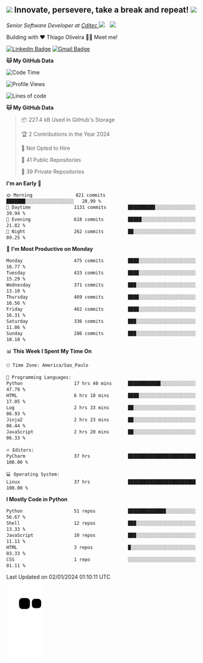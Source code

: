 <h2><img src="https://emojis.slackmojis.com/emojis/images/1531849430/4246/blob-sunglasses.gif?1531849430" width="30"/> Innovate, persevere, take a break and repeat! <img src="https://media.giphy.com/media/12oufCB0MyZ1Go/giphy.gif" width="50"></h2>
<img align='right' src="https://media.giphy.com/media/M9gbBd9nbDrOTu1Mqx/giphy.gif" width="230">
<p><em>Senior Software Developer at <a href="https://www.cditec.com.br/">Cditec
</a><img src="https://media.giphy.com/media/WUlplcMpOCEmTGBtBW/giphy.gif" width="30"> 
</em></p>



Building with ❤️ Thiago Oliveira 👋🏽 Meet me!

[![Linkedin Badge](https://img.shields.io/badge/-Thiago-blue?style=flat-square&logo=Linkedin&logoColor=white&link=https://www.linkedin.com/in/tgmarinho/)](https://www.linkedin.com/in/thiagoceconelo/) 
[![Gmail Badge](https://img.shields.io/badge/-thiceconelo@gmail.com-c14438?style=flat-square&logo=Gmail&logoColor=white&link=mailto:thiceconelo@gmail.com)](mailto:thiceconelo@gmail.com)

</em></p>

<!-- <span style="height ">
![Anurag's GitHub stats](https://github-readme-stats.vercel.app/api?username=arthurspk&show_icons=true&theme=tokyonight)
</span> -->

**🐱 My GitHub Data** 
<!--START_SECTION:waka-->
![Code Time](http://img.shields.io/badge/Code%20Time-1%2C002%20hrs%204%20mins-blue)

![Profile Views](http://img.shields.io/badge/Profile%20Views-0-blue)

![Lines of code](https://img.shields.io/badge/From%20Hello%20World%20I%27ve%20Written-4.3%20million%20lines%20of%20code-blue)

**🐱 My GitHub Data** 

> 📦 227.4 kB Used in GitHub's Storage 
 > 
> 🏆 2 Contributions in the Year 2024
 > 
> 🚫 Not Opted to Hire
 > 
> 📜 41 Public Repositories 
 > 
> 🔑 39 Private Repositories 
 > 
**I'm an Early 🐤** 

```text
🌞 Morning                821 commits         ███████░░░░░░░░░░░░░░░░░░   28.99 % 
🌆 Daytime                1131 commits        ██████████░░░░░░░░░░░░░░░   39.94 % 
🌃 Evening                618 commits         █████░░░░░░░░░░░░░░░░░░░░   21.82 % 
🌙 Night                  262 commits         ██░░░░░░░░░░░░░░░░░░░░░░░   09.25 % 
```
📅 **I'm Most Productive on Monday** 

```text
Monday                   475 commits         ████░░░░░░░░░░░░░░░░░░░░░   16.77 % 
Tuesday                  433 commits         ████░░░░░░░░░░░░░░░░░░░░░   15.29 % 
Wednesday                371 commits         ███░░░░░░░░░░░░░░░░░░░░░░   13.10 % 
Thursday                 469 commits         ████░░░░░░░░░░░░░░░░░░░░░   16.56 % 
Friday                   462 commits         ████░░░░░░░░░░░░░░░░░░░░░   16.31 % 
Saturday                 336 commits         ███░░░░░░░░░░░░░░░░░░░░░░   11.86 % 
Sunday                   286 commits         ███░░░░░░░░░░░░░░░░░░░░░░   10.10 % 
```


📊 **This Week I Spent My Time On** 

```text
🕑︎ Time Zone: America/Sao_Paulo

💬 Programming Languages: 
Python                   17 hrs 40 mins      ████████████░░░░░░░░░░░░░   47.79 % 
HTML                     6 hrs 18 mins       ████░░░░░░░░░░░░░░░░░░░░░   17.05 % 
Log                      2 hrs 33 mins       ██░░░░░░░░░░░░░░░░░░░░░░░   06.93 % 
Jinja2                   2 hrs 23 mins       ██░░░░░░░░░░░░░░░░░░░░░░░   06.44 % 
JavaScript               2 hrs 20 mins       ██░░░░░░░░░░░░░░░░░░░░░░░   06.33 % 

🔥 Editors: 
PyCharm                  37 hrs              █████████████████████████   100.00 % 

💻 Operating System: 
Linux                    37 hrs              █████████████████████████   100.00 % 
```

**I Mostly Code in Python** 

```text
Python                   51 repos            ██████████████░░░░░░░░░░░   56.67 % 
Shell                    12 repos            ███░░░░░░░░░░░░░░░░░░░░░░   13.33 % 
JavaScript               10 repos            ███░░░░░░░░░░░░░░░░░░░░░░   11.11 % 
HTML                     3 repos             █░░░░░░░░░░░░░░░░░░░░░░░░   03.33 % 
CSS                      1 repo              ░░░░░░░░░░░░░░░░░░░░░░░░░   01.11 % 
```




 Last Updated on 02/01/2024 01:10:11 UTC
<!--END_SECTION:waka-->

![Snake animation](https://github.com/rafaballerini/rafaballerini/blob/output/github-contribution-grid-snake.svg)


<!---
ceconelo/ceconelo is a ✨ special ✨ repository because its `README.md` (this file) appears on your GitHub profile.
You can click the Preview link to take a look at your changes.
--->

